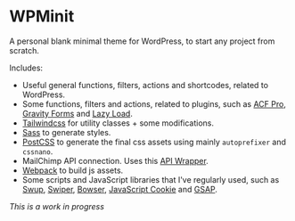 # WPMinit
A personal blank minimal theme for WordPress, to start any project from scratch.

Includes:
* Useful general functions, filters, actions and shortcodes, related to WordPress.
* Some functions, filters and actions, related to plugins, such as [ACF Pro](https://www.advancedcustomfields.com/pro/), [Gravity Forms](https://www.gravityforms.com/) and [Lazy Load](https://wordpress.org/plugins/rocket-lazy-load/).
* [Tailwindcss](https://github.com/tailwindlabs/tailwindcss) for utility classes + some modifications.
* [Sass](https://github.com/sass/sass) to generate styles.
* [PostCSS](https://github.com/postcss/postcss) to generate the final css assets using mainly `autoprefixer` and `cssnano`.
* MailChimp API connection. Uses this [API Wrapper](https://github.com/drewm/mailchimp-api).
* [Webpack](https://github.com/webpack/webpack) to build js assets.
* Some scripts and JavaScript libraries that I've regularly used, such as [Swup](https://github.com/swup/swup), [Swiper](https://github.com/nolimits4web/swiper), [Bowser](https://github.com/lancedikson/bowser/), [JavaScript Cookie](https://github.com/js-cookie/js-cookie) and [GSAP](https://github.com/greensock/GSAP).

*This is a work in progress*
